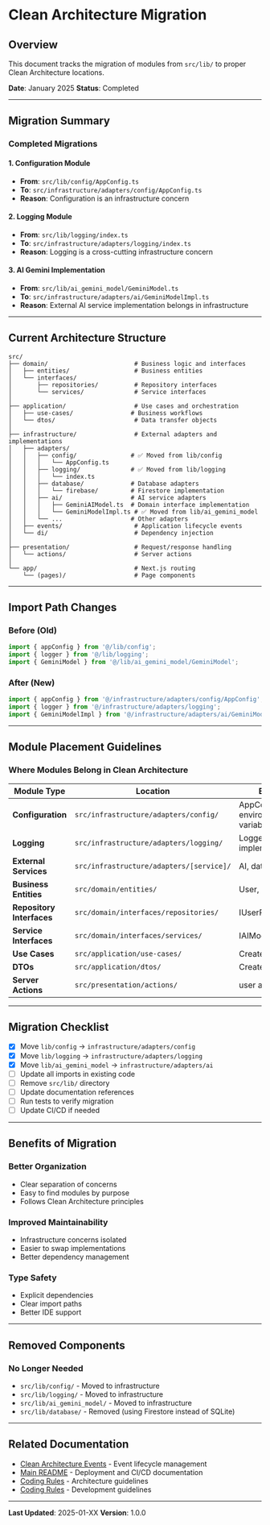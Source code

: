 # Clean Architecture Migration

## Overview

This document tracks the migration of modules from `src/lib/` to proper Clean Architecture locations.

**Date**: January 2025
**Status**: Completed

---

## Migration Summary

### Completed Migrations

#### 1. Configuration Module
- **From**: `src/lib/config/AppConfig.ts`
- **To**: `src/infrastructure/adapters/config/AppConfig.ts`
- **Reason**: Configuration is an infrastructure concern

#### 2. Logging Module
- **From**: `src/lib/logging/index.ts`
- **To**: `src/infrastructure/adapters/logging/index.ts`
- **Reason**: Logging is a cross-cutting infrastructure concern

#### 3. AI Gemini Implementation
- **From**: `src/lib/ai_gemini_model/GeminiModel.ts`
- **To**: `src/infrastructure/adapters/ai/GeminiModelImpl.ts`
- **Reason**: External AI service implementation belongs in infrastructure

---

## Current Architecture Structure

```
src/
├── domain/                        # Business logic and interfaces
│   ├── entities/                  # Business entities
│   └── interfaces/
│       ├── repositories/          # Repository interfaces
│       └── services/              # Service interfaces
│
├── application/                   # Use cases and orchestration
│   ├── use-cases/                # Business workflows
│   └── dtos/                      # Data transfer objects
│
├── infrastructure/                # External adapters and implementations
│   ├── adapters/
│   │   ├── config/               # ✅ Moved from lib/config
│   │   │   └── AppConfig.ts
│   │   ├── logging/              # ✅ Moved from lib/logging
│   │   │   └── index.ts
│   │   ├── database/             # Database adapters
│   │   │   └── firebase/         # Firestore implementation
│   │   ├── ai/                   # AI service adapters
│   │   │   ├── GeminiAIModel.ts  # Domain interface implementation
│   │   │   └── GeminiModelImpl.ts # ✅ Moved from lib/ai_gemini_model
│   │   └── ...                   # Other adapters
│   ├── events/                    # Application lifecycle events
│   └── di/                        # Dependency injection
│
├── presentation/                  # Request/response handling
│   └── actions/                   # Server actions
│
└── app/                           # Next.js routing
    └── (pages)/                   # Page components
```

---

## Import Path Changes

### Before (Old)
```typescript
import { appConfig } from '@/lib/config';
import { logger } from '@/lib/logging';
import { GeminiModel } from '@/lib/ai_gemini_model/GeminiModel';
```

### After (New)
```typescript
import { appConfig } from '@/infrastructure/adapters/config/AppConfig';
import { logger } from '@/infrastructure/adapters/logging';
import { GeminiModelImpl } from '@/infrastructure/adapters/ai/GeminiModelImpl';
```

---

## Module Placement Guidelines

### Where Modules Belong in Clean Architecture

| Module Type | Location | Examples |
|-------------|----------|----------|
| **Configuration** | `src/infrastructure/adapters/config/` | AppConfig, environment variables |
| **Logging** | `src/infrastructure/adapters/logging/` | Logger implementations |
| **External Services** | `src/infrastructure/adapters/[service]/` | AI, database, APIs |
| **Business Entities** | `src/domain/entities/` | User, Flashcard |
| **Repository Interfaces** | `src/domain/interfaces/repositories/` | IUserRepository |
| **Service Interfaces** | `src/domain/interfaces/services/` | IAIModelService |
| **Use Cases** | `src/application/use-cases/` | CreateUserUseCase |
| **DTOs** | `src/application/dtos/` | CreateUserDTO |
| **Server Actions** | `src/presentation/actions/` | user actions |

---

## Migration Checklist

- [x] Move `lib/config` → `infrastructure/adapters/config`
- [x] Move `lib/logging` → `infrastructure/adapters/logging`
- [x] Move `lib/ai_gemini_model` → `infrastructure/adapters/ai`
- [ ] Update all imports in existing code
- [ ] Remove `src/lib/` directory
- [ ] Update documentation references
- [ ] Run tests to verify migration
- [ ] Update CI/CD if needed

---

## Benefits of Migration

### Better Organization
- Clear separation of concerns
- Easy to find modules by purpose
- Follows Clean Architecture principles

### Improved Maintainability
- Infrastructure concerns isolated
- Easier to swap implementations
- Better dependency management

### Type Safety
- Explicit dependencies
- Clear import paths
- Better IDE support

---

## Removed Components

### No Longer Needed
- `src/lib/config/` - Moved to infrastructure
- `src/lib/logging/` - Moved to infrastructure
- `src/lib/ai_gemini_model/` - Moved to infrastructure
- `src/lib/database/` - Removed (using Firestore instead of SQLite)

---

## Related Documentation

- [Clean Architecture Events](./ARCHITECTURE_EVENTS.md) - Event lifecycle management
- [Main README](./README.md) - Deployment and CI/CD documentation
- [Coding Rules](../../.cursor/rules/prj_architecture_rules.mdc) - Architecture guidelines
- [Coding Rules](../../.cursor/rules/prj_coding_rules.mdc) - Development guidelines

---

**Last Updated**: 2025-01-XX
**Version**: 1.0.0
